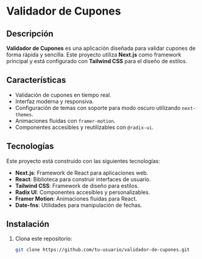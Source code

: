 # Validador de Cupones

## Descripción
**Validador de Cupones** es una aplicación diseñada para validar cupones de forma rápida y sencilla. Este proyecto utiliza **Next.js** como framework principal y está configurado con **Tailwind CSS** para el diseño de estilos.

## Características
- Validación de cupones en tiempo real.
- Interfaz moderna y responsiva.
- Configuración de temas con soporte para modo oscuro utilizando `next-themes`.
- Animaciones fluidas con `framer-motion`.
- Componentes accesibles y reutilizables con `@radix-ui`.

## Tecnologías
Este proyecto está construido con las siguientes tecnologías:
- **Next.js**: Framework de React para aplicaciones web.
- **React**: Biblioteca para construir interfaces de usuario.
- **Tailwind CSS**: Framework de diseño para estilos.
- **Radix UI**: Componentes accesibles y personalizables.
- **Framer Motion**: Animaciones fluidas para React.
- **Date-fns**: Utilidades para manipulación de fechas.

## Instalación
1. Clona este repositorio:
   ```bash
   git clone https://github.com/tu-usuario/validador-de-cupones.git
